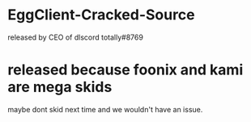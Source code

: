 # EggClient-Cracked-Source
released by CEO of dlscord totally#8769
# released because foonix and kami are mega skids
maybe dont skid next time and we wouldn't have an issue.
